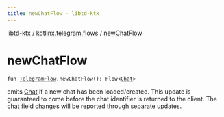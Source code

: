 ```yaml
---
title: newChatFlow - libtd-ktx
---
```


[libtd-ktx](../index.html) / [kotlinx.telegram.flows](index.html) / [newChatFlow](./new-chat-flow.html)

# newChatFlow

`fun `[`TelegramFlow`](../kotlinx.telegram.core/-telegram-flow/index.html)`.newChatFlow(): Flow<`[`Chat`](https://tdlibx.github.io/td/docs/org/drinkless/td/libcore/telegram/TdApi.Chat.html)`>`

emits [Chat](https://tdlibx.github.io/td/docs/org/drinkless/td/libcore/telegram/TdApi.Chat.html) if a new chat has been loaded/created. This update is guaranteed to come before the
chat identifier is returned to the client. The chat field changes will be reported through separate
updates.

